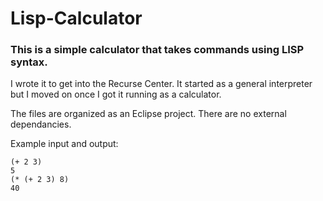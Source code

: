 # Lisp-Calculator
### This is a simple calculator that takes commands using LISP syntax.

I wrote it to get into the Recurse Center. It started as a general interpreter but I moved on once I got it running as a calculator.

The files are organized as an Eclipse project. There are no external dependancies.

Example input and output:

    (+ 2 3)
    5
    (* (+ 2 3) 8)
    40

